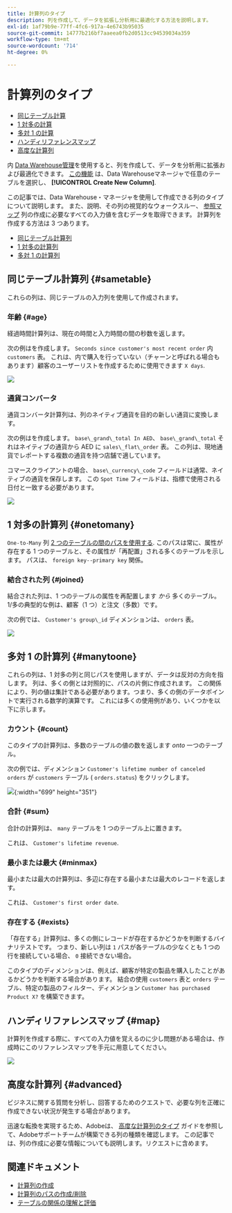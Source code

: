 ```yaml
---
title: 計算列のタイプ
description: 列を作成して、データを拡張し分析用に最適化する方法を説明します。
exl-id: 1af79b9e-77ff-4fc6-917a-4e6743b95035
source-git-commit: 14777b216bf7aaeea0fb2d0513cc94539034a359
workflow-type: tm+mt
source-wordcount: '714'
ht-degree: 0%

---
```


# 計算列のタイプ

* [同じテーブル計算](#sametable)
* [1 対多の計算](#onetomany)
* [多対 1 の計算](#manytoone)
* [ハンディリファレンスマップ](#map)
* [高度な計算列](#advanced)

内 [Data Warehouse管理](../data-warehouse-mgr/tour-dwm.md)を使用すると、列を作成して、データを分析用に拡張および最適化できます。 [この機能](../data-warehouse-mgr/creating-calculated-columns.md) は、Data Warehouseマネージャで任意のテーブルを選択し、 **[!UICONTROL Create New Column]**.

この記事では、Data Warehouse・マネージャを使用して作成できる列のタイプについて説明します。 また、説明、その列の視覚的なウォークスルー、 [参照マップ](#map) 列の作成に必要なすべての入力値を含むデータを取得できます。 計算列を作成する方法は 3 つあります。

* [同じテーブル計算列](#sametable)
* [1 対多の計算列](#onetomany)
* [多対 1 の計算列](#manytoone)

## 同じテーブル計算列 {#sametable}

これらの列は、同じテーブルの入力列を使用して作成されます。

### 年齢 {#age}

経過時間計算列は、現在の時間と入力時間の間の秒数を返します。

次の例はを作成します。 `Seconds since customer's most recent order` 内 `customers` 表。 これは、内で購入を行っていない（チャーンと呼ばれる場合もあります）顧客のユーザーリストを作成するために使用できます `X days`.

![](../../assets/age.gif)

### 通貨コンバータ

通貨コンバータ計算列は、列のネイティブ通貨を目的の新しい通貨に変換します。

次の例はを作成します。 `base\_grand\_total In AED`、 `base\_grand\_total` それはネイティブの通貨から AED に `sales\_flat\_order` 表。 この列は、現地通貨でレポートする複数の通貨を持つ店舗で適しています。

コマースクライアントの場合、 `base\_currency\_code` フィールドは通常、ネイティブの通貨を保存します。 この `Spot Time` フィールドは、指標で使用される日付と一致する必要があります。

![](../../assets/currency_converter.png)

## 1 対多の計算列 {#onetomany}

`One-to-Many` 列 [2 つのテーブルの間のパスを使用する](../../data-analyst/data-warehouse-mgr/create-paths-calc-columns.md). このパスは常に、属性が存在する 1 つのテーブルと、その属性が「再配置」される多くのテーブルを示します。 パスは、 `foreign key--primary key` 関係。

### 結合された列 {#joined}

結合された列は、1 つのテーブルの属性を再配置します *から* 多くのテーブル。 1/多の典型的な例は、顧客（1 つ）と注文（多数）です。

次の例では、 `Customer's group\_id` ディメンションは、 `orders` 表。

![](../../assets/joined_column.gif)

## 多対 1 の計算列 {#manytoone}

これらの列は、1 対多の列と同じパスを使用しますが、データは反対の方向を指します。 列は、多くの側とは対照的に、パスの片側に作成されます。 この関係により、列の値は集計である必要があります。つまり、多くの側のデータポイントで実行される数学的演算です。 これには多くの使用例があり、いくつかを以下に示します。

### カウント {#count}

このタイプの計算列は、多数のテーブルの値の数を返します *onto* 一つのテーブル。

次の例では、ディメンション `Customer's lifetime number of canceled orders` が `customers` テーブル ( `orders.status`) をクリックします。

![](../../assets/many_to_one.gif){:width=&quot;699&quot; height=&quot;351&quot;}

### 合計 {#sum}

合計の計算列は、 `many` テーブルを 1 つのテーブル上に置きます。

これは、 `Customer's lifetime revenue`.

### 最小または最大 {#minmax}

最小または最大の計算列は、多辺に存在する最小または最大のレコードを返します。

これは、 `Customer's first order date`.

### 存在する {#exists}

「存在する」計算列は、多くの側にレコードが存在するかどうかを判断するバイナリテストです。 つまり、新しい列は `1` パスが各テーブルの少なくとも 1 つの行を接続している場合、 `0` 接続できない場合。

このタイプのディメンションは、例えば、顧客が特定の製品を購入したことがあるかどうかを判断する場合があります。 結合の使用 `customers` 表と `orders` テーブル、特定の製品のフィルター、ディメンション `Customer has purchased Product X?` を構築できます。

## ハンディリファレンスマップ {#map}

計算列を作成する際に、すべての入力値を覚えるのに少し問題がある場合は、作成時にこのリファレンスマップを手元に用意してください。

![](../../assets/merged_reference_map.png)

## 高度な計算列 {#advanced}

ビジネスに関する質問を分析し、回答するためのクエストで、必要な列を正確に作成できない状況が発生する場合があります。

迅速な転換を実現するため、Adobeは、 [高度な計算列のタイプ](../../data-analyst/data-warehouse-mgr/adv-calc-columns.md) ガイドを参照して、Adobeサポートチームが構築できる列の種類を確認します。 この記事では、列の作成に必要な情報についても説明します。リクエストに含めます。

## 関連ドキュメント

* [計算列の作成](../../data-analyst/data-warehouse-mgr/creating-calculated-columns.md)
* [計算列のパスの作成/削除](../../data-analyst/data-warehouse-mgr/create-paths-calc-columns.md)
* [テーブルの関係の理解と評価](../../data-analyst/data-warehouse-mgr/table-relationships.md)
